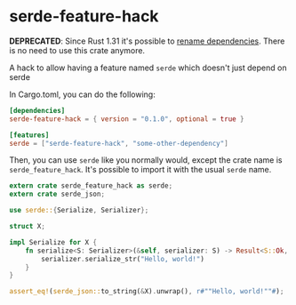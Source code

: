 # serde-feature-hack

**DEPRECATED**: Since Rust 1.31 it's possible to
[rename dependencies](https://doc.rust-lang.org/cargo/reference/specifying-dependencies.html#renaming-dependencies-in-cargotoml).
There is no need to use this crate anymore.

A hack to allow having a feature named `serde` which doesn't just depend on serde

In Cargo.toml, you can do the following:

```toml
[dependencies]
serde-feature-hack = { version = "0.1.0", optional = true }

[features]
serde = ["serde-feature-hack", "some-other-dependency"]
```

Then, you can use `serde` like you normally would, except the crate name is
`serde_feature_hack`. It's possible to import it with the usual `serde` name.

```rust
extern crate serde_feature_hack as serde;
extern crate serde_json;

use serde::{Serialize, Serializer};

struct X;

impl Serialize for X {
    fn serialize<S: Serializer>(&self, serializer: S) -> Result<S::Ok, S::Error> {
        serializer.serialize_str("Hello, world!")
    }
}

assert_eq!(serde_json::to_string(&X).unwrap(), r#""Hello, world!""#);
```
